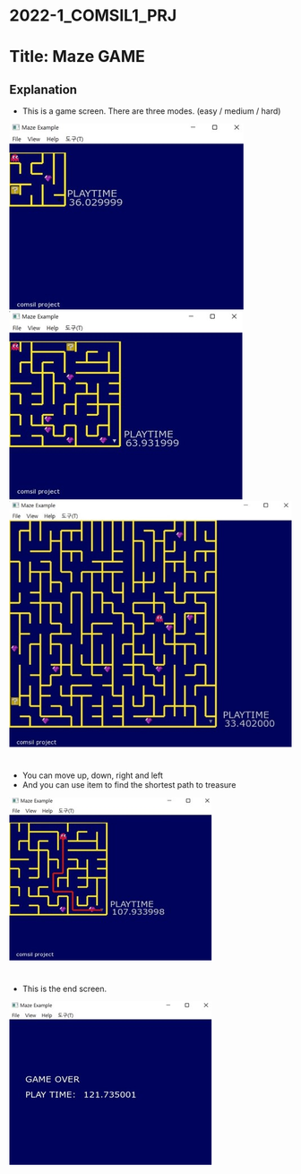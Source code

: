 # 2022-1_COMSIL1_PRJ

# Title: Maze GAME

## Explanation
* This is a game screen. There are three modes. (easy / medium / hard)
  
![easy_img](https://github.com/seoooa/2022-1_COMSIL1_PRJ/blob/main/pic%20asset/easy.jpg)
![medium_img](https://github.com/seoooa/2022-1_COMSIL1_PRJ/blob/main/pic%20asset/medium.jpg)
![hard_img](https://github.com/seoooa/2022-1_COMSIL1_PRJ/blob/main/pic%20asset/difficult.jpg)

#

* You can move up, down, right and left
* And you can use item to find the shortest path to treasure
  
![item_img](https://github.com/seoooa/2022-1_COMSIL1_PRJ/blob/main/pic%20asset/item.jpg)

#

* This is the end screen.

![gameoverimg](https://github.com/seoooa/2022-1_COMSIL1_PRJ/blob/main/pic%20asset/gameover.jpg)
